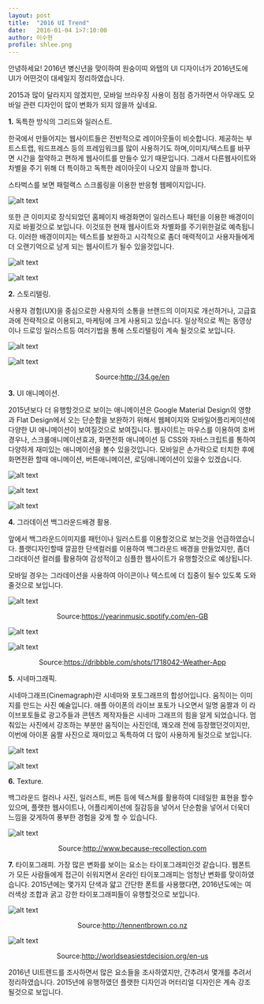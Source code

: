 ```yaml
---
layout: post
title:  "2016 UI Trend"
date:   2016-01-04 1>7:10:00
author: 이수현
profile: shlee.png
---
```


안녕하세요! 2016년 병신년을 맞이하여 원숭이띠 와탭의 UI 디자이너가 2016년도에 UI가 어떤것이 대세일지 정리하였습니다.

2015과 많이 달라지지 않겠지만, 모바일 브라우징 사용이 점점 증가하면서 아무래도 모바일 관련 디자인이 많이 변화가 되지 않을까 싶네요.



**1.** 독특한 방식의 그리드와 일러스트.

한국에서 만들어지는 웹사이트들은 전반적으로 레이아웃들이 비슷합니다.
제공하는 부트스트랩, 워드프레스 등의 프레임워크를 많이 사용하기도 하며,이미지/텍스트를 바꾸면 시간을 절약하고 편하게 웹사이트를 만들수 있기 때문입니다.
그래서 다른웹사이트와 차별을 주기 위해 더 특이하고 독특한 레이아웃이 나오지 않을까 합니다.

스타벅스를 보면 패럴랙스 스크롤링을 이용한 반응형 웹페이지입니다.

![alt text](/assets/images/shlee/02/001.jpg "001")

또한 큰 이미지로 장식되었던 홈페이지 배경화면이 일러스트나 패턴을 이용한 배경이미지로 바뀔것으로 보입니다. 
이것또한 현재 웹사이트와 차별화를 주기위한걸로 예측됩니다.
이러한 배경이미지는 텍스트를 보완하고 시각적으로 좀더 매력적이고 사용자들에게 더 오랜기억으로 남게 되는 웹사이트가 될수 있을것입니다.

![alt text](/assets/images/shlee/02/002.jpg "002")

![alt text](/assets/images/shlee/02/003.jpg "003")



**2.** 스토리텔링.

사용자 경험(UX)을 중심으로한 사용자의 소통을 브랜드의 이미지로 개선하거나, 고급효과에 전략적으로 이용되고, 마케팅에 크게 사용되고 있습니다.
일상적으로 찍는 동영상이나 드로잉 일러스트등 여러기법을 통해 스토리텔링이 계속 될것으로 보입니다.

![alt text](/assets/images/shlee/02/004.jpg "004")

![alt text](/assets/images/shlee/02/005.jpg "005")<center>Source:http://34.ge/en</center>



**3.** UI 애니메이션.

2015년보다 더 유행할것으로 보이는 애니메이션은 Google Material Design의 영향과 Flat Design에서 오는 단순함을 보완하기 위해서 웹페이지와 모바일어플리케이션에 다양한 UI 애니메이션이 보여질것으로 보여집니다.
웹사이트는 마우스를 이용하여 호버경우나, 스크롤애니메이션효과, 화면전화 애니메이션 등 CSS와 자바스크립트를 통하여 다양하게 재미있는 애니메이션을 볼수 있을것입니다.
모바일은 손가락으로 터치한 후에 화면전환 할때 애니메이션, 버튼애니메이션, 로딩애니메이션이 있을수 있겠습니다.

![alt text](/assets/images/shlee/02/006.gif "006")

![alt text](/assets/images/shlee/02/007.gif "007")

![alt text](/assets/images/shlee/02/008.gif "008")



**4.** 그라데이션 백그라운드배경 활용.

앞에서 백그라운드이미지를 패턴이나 일러스트를 이용할것으로 보는것을 언급하였습니다.
플랫디자인할때 깔끔한 단색컬러를 이용하여 백그라운드 배경을 만들었지만, 좀더 그라데이션 컬러를 활용하여 감성적이고 심플한 웹사이트가 유행할것으로 예상됩니다.

모바일 경우는 그라데이션을 사용하여 아이콘이나 텍스트에 더 집중이 될수 있도록 도와줄것으로 보입니다.

![alt text](/assets/images/shlee/02/009.jpg "009")<center>Source:https://yearinmusic.spotify.com/en-GB</center>

![alt text](/assets/images/shlee/02/010.jpg "010")

![alt text](/assets/images/shlee/02/011.jpg "011")<center>Source:https://dribbble.com/shots/1718042-Weather-App</center>



**5.** 시네마그래픽.

시네마그래프(Cinemagraph)란 시네마와 포토그래프의 합성어입니다. 움직이는 이미지를 만드는 사진 예술입니다.
애플 아이폰의 라이브 포토가 나오면서 일명 움짤과 이 라이브포토들로 광고주들과 콘텐츠 제작자들은 시네마 그래프의 힘을 알게 되었습니다.
멈춰있는 사진에서 강조하는 부분만 움직이는 사진인데, 꽤오래 전에 등장했던것이지만, 이번에 아이폰 움짤 사진으로 재미있고 독특하여 더 많이 사용하게 될것으로 보입니다.

![alt text](/assets/images/shlee/02/012.gif "012")

![alt text](/assets/images/shlee/02/013.gif "013")



**6.** Texture.

백그라운드 컬러나 사진, 일러스트, 버튼 등에 텍스쳐를 활용하여 디테일한 표현을 할수 있으며, 플랫한 웹사이트나, 어플리케이션에 질감등을 넣어서 단순함을 넣어서 더욱더 느낌을 갖게하여 풍부한 경험을 갖게 할 수 있습니다.

![alt text](/assets/images/shlee/02/014.jpg "014")<center>Source:http://www.because-recollection.com</center>



**7.** 타이포그래피.
가장 많은 변화를 보이는 요소는 타이포그래피인것 같습니다.
웹폰트가 모든 사람들에게 접근이 쉬워지면서 온라인 타이포그래피는 엄청난 변화를 맞이하였습니다.
2015년에는 몇가지 단색과 얇고 간단한 폰트를 사용했다면, 2016년도에는 여러색상 조합과 굵고 강한 타이포그래피들이 유행할것으로 보입니다. 

![alt text](/assets/images/shlee/02/015.jpg "015")<center>Source:http://tennentbrown.co.nz</center>

![alt text](/assets/images/shlee/02/016.jpg "016")<center>Source:http://worldseasiestdecision.org/en-us</center>



2016년 UI트렌드를 조사하면서 많은 요소들을 조사하였지만, 간추려서 몇개를 추려서 정리하였습니다.
2015년에 유행하였던 플랫한 디자인과 머터리얼 디자인은 계속 강조될것으로 보입니다.






